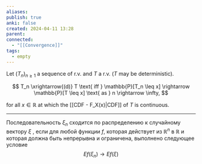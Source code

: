 ```yaml
---
aliases: 
publish: true
anki: false
created: 2024-04-11 13:28
parent: 
connected:
  - "[[Convergence]]"
tags:
  - empty
---
```


Let $(T_n)_{n\geq1}$ a sequence of r.v. and $T$ a r.v. ($T$ may be deterministic).

$$ T_n \xrightarrow{(d)} T \text{ iff } \mathbb{P}[T_n \leq x] \rightarrow \mathbb{P}[T \leq x] \text{ as } n \rightarrow \infty, $$ 

for all $x \in \mathbb{R}$ at which the [[CDF - F_X(x)|CDF]] of $T$ is continuous.

---



Последовательность $\xi_n$ сходится по распределению к случайному вектору $\xi$ , если для любой функции $f$, которая действует из $\mathbb{R}^n$ в $\mathbb{R}$ и которая должна быть непрерывна и ограничена, выполнено следующее условие
$$Ef(\xi_n)\to Ef(\xi)$$
